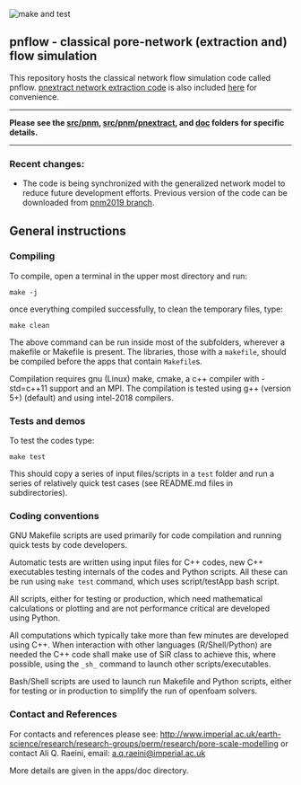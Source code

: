![make and test](https://github.com/aliraeini/pnflow/workflows/make%20and%20test/badge.svg)

##  pnflow - classical pore-network (extraction and) flow simulation

This repository hosts the classical network flow simulation code called pnflow. 
[pnextract network extraction code](https://github.com/aliraeini/pnextract) is also included [here](src/pnm/pnextract) for convenience.


 ----------------------------------------------------------------
 
 **Please see the [src/pnm](src/pnm), [src/pnm/pnextract](src/pnm/pnextract), and [doc](doc) folders for specific details.**
 
 ----------------------------------------------------------------

### Recent changes:

* The code is being synchronized with the generalized network model to reduce future development efforts.  Previous version of the code can be downloaded from [pnm2019 branch](https://github.com/aliraeini/pnflow/tree/pnm2019).

## General instructions

### Compiling

To compile, open a terminal in the upper most directory and run:

 `make -j`

once everything compiled successfully, to clean the temporary files, type:

 `make clean`

The above command can be run inside most of the subfolders, wherever a 
makefile or Makefile is present.  The libraries, those with a `makefile`,
should be compiled before the apps that contain `Makefile`s.

Compilation requires gnu (Linux) make, cmake, a c++ compiler with -std=c++11
support and an MPI. The compilation is tested using g++ (version 5+) (default)
and using intel-2018 compilers.


### Tests and demos
To test the codes type:

 `make test`

This should copy a series of input files/scripts in a `test` folder and 
run a series of relatively quick test cases (see README.md files in 
subdirectories).  

### Coding conventions

GNU Makefile scripts are used primarily for code compilation and 
running quick tests by code developers.

Automatic tests are written using input files for C++ codes, new C++ 
executables testing internals of the codes and Python scripts. All 
these can be run using `make test` command, which uses 
script/testApp bash script.

All scripts, either for testing or production, which need mathematical 
calculations or plotting and are not performance critical are developed 
using Python.   

All computations which typically take more than few minutes are 
developed using C++.  When interaction with other languages 
(R/Shell/Python) are needed the C++ code shall make use of SiR class to 
achieve this, where possible, using the `_sh_` command to launch other 
scripts/executables.


Bash/Shell scripts are used to launch run Makefile and Python scripts, 
either for testing or in production to simplify the run of openfoam 
solvers.  



### Contact and References ###

For contacts and references please see: 
http://www.imperial.ac.uk/earth-science/research/research-groups/perm/research/pore-scale-modelling
or contact Ali Q. Raeini, email: a.q.raeini@imperial.ac.uk

More details are given in the apps/doc directory.

